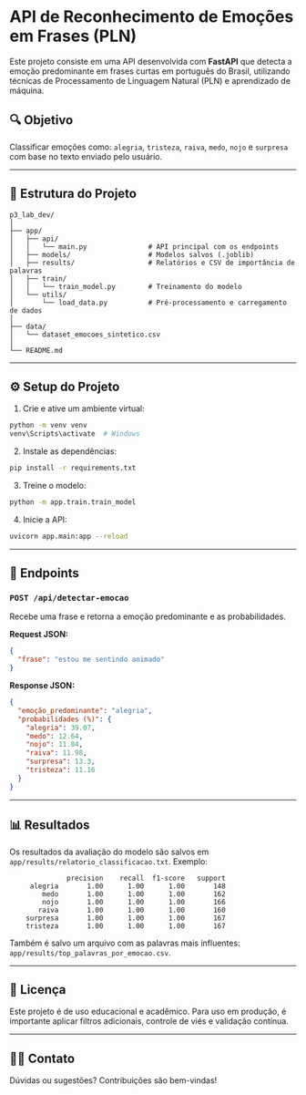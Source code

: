 
# API de Reconhecimento de Emoções em Frases (PLN)

Este projeto consiste em uma API desenvolvida com **FastAPI** que detecta a emoção predominante em frases curtas em português do Brasil, utilizando técnicas de Processamento de Linguagem Natural (PLN) e aprendizado de máquina.

## 🔍 Objetivo
Classificar emoções como: `alegria`, `tristeza`, `raiva`, `medo`, `nojo` e `surpresa` com base no texto enviado pelo usuário.

---

## 📁 Estrutura do Projeto

```
p3_lab_dev/
│
├── app/
│   ├── api/
│   │   └── main.py               # API principal com os endpoints
│   ├── models/                   # Modelos salvos (.joblib)
│   ├── results/                  # Relatórios e CSV de importância de palavras
│   ├── train/
│   │   └── train_model.py        # Treinamento do modelo
│   └── utils/
│       └── load_data.py          # Pré-processamento e carregamento de dados
│
├── data/
│   └── dataset_emocoes_sintetico.csv
│
└── README.md
```

---

## ⚙️ Setup do Projeto

1. Crie e ative um ambiente virtual:
```bash
python -m venv venv
venv\Scripts\activate  # Windows
```

2. Instale as dependências:
```bash
pip install -r requirements.txt
```

3. Treine o modelo:
```bash
python -m app.train.train_model
```

4. Inicie a API:
```bash
uvicorn app.main:app --reload
```

---

## 📌 Endpoints

### `POST /api/detectar-emocao`
Recebe uma frase e retorna a emoção predominante e as probabilidades.

**Request JSON:**
```json
{
  "frase": "estou me sentindo animado"
}
```

**Response JSON:**
```json
{
  "emoção_predominante": "alegria",
  "probabilidades (%)": {
    "alegria": 39.07,
    "medo": 12.64,
    "nojo": 11.84,
    "raiva": 11.98,
    "surpresa": 13.3,
    "tristeza": 11.16
  }
}
```

---

## 📊 Resultados

Os resultados da avaliação do modelo são salvos em `app/results/relatorio_classificacao.txt`. Exemplo:

```
              precision    recall  f1-score   support
     alegria       1.00      1.00      1.00       148
        medo       1.00      1.00      1.00       162
        nojo       1.00      1.00      1.00       166
       raiva       1.00      1.00      1.00       160
    surpresa       1.00      1.00      1.00       167
    tristeza       1.00      1.00      1.00       167
```

Também é salvo um arquivo com as palavras mais influentes: `app/results/top_palavras_por_emocao.csv`.

---
## 📄 Licença

Este projeto é de uso educacional e acadêmico. Para uso em produção, é importante aplicar filtros adicionais, controle de viés e validação contínua.

---

## 🙋‍♂️ Contato

Dúvidas ou sugestões? Contribuições são bem-vindas!
